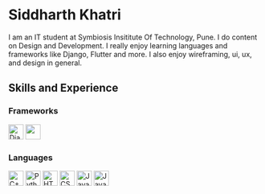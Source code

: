 # Siddharth Khatri
I am an IT student at Symbiosis Insititute Of Technology, Pune. I do content on Design and Development. I really enjoy learning languages and frameworks like Django, Flutter and more. I also enjoy wireframing, ui, ux, and design in general.

## Skills and Experience

### Frameworks
<img src="https://drive.google.com/thumbnail?id=1kfJsmhgcfTk6JXdlTCgc-26Dut-XERtr
" alt="Django" height=30px>
<img src="https://drive.google.com/thumbnail?id=1k5Sees-oXOSi3Ntw8VJXZHHjE4lWp7B8" al="Flutter" height=30px>

### Languages
<img src="https://drive.google.com/thumbnail?id=1VLpb8pbZ5AoaIx-hvHL0OdJxri34RPSE" alt="C++" height=30px>
<img src="https://drive.google.com/thumbnail?id=1IEjFFen_c_iuBV0L3q1tGIWu8LfV6KRz" alt="Python" height=30px>

<img src="https://drive.google.com/thumbnail?id=129xqLZKHg9x4C1xlLwVsg6nNVjx8XrMW" alt="HTML" height=30px>
<img src="https://drive.google.com/thumbnail?id=1koCwdTqQ8fWN05u_ebQMHKoZck0QcZDq" alt="CSS" height=30px>
<img src="https://drive.google.com/thumbnail?id=1OgpRe7r16u6mjTFT_X2LHtwur5ngjaSC" alt="JavaScript" height=30px height=30px>
<img src="https://drive.google.com/thumbnail?id=1vkf-Ui67coq6ArU52owAh8lcS46d9Lvz" alt="Java" height=30px>
